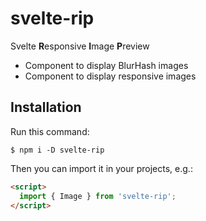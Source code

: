 # svelte-rip

Svelte **R**esponsive **I**mage **P**review

- Component to display BlurHash images
- Component to display responsive images

## Installation

Run this command:

```shell
$ npm i -D svelte-rip
```

Then you can import it in your projects, e.g.:

```html
<script>
  import { Image } from 'svelte-rip';
</script>
```
